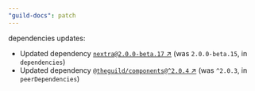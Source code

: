```yaml
---
"guild-docs": patch
---
```


dependencies updates: 

- Updated dependency [`nextra@2.0.0-beta.17` ↗︎](https://www.npmjs.com/package/nextra/v/2.0.0-beta.17) (was `2.0.0-beta.15`, in `dependencies`)
- Updated dependency [`@theguild/components@^2.0.4` ↗︎](https://www.npmjs.com/package/@theguild/components/v/^2.0.4) (was `^2.0.3`, in `peerDependencies`)
